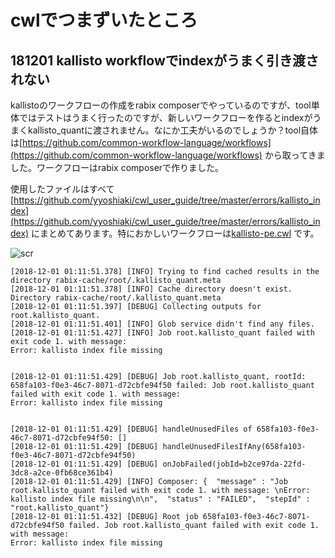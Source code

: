 # cwlでつまずいたところ

## 181201 kallisto workflowでindexがうまく引き渡されない

kallistoのワークフローの作成をrabix composerでやっているのですが、tool単体ではテストはうまく行ったのですが、新しいワークフローを作るとindexがうまくkallisto_quantに渡されません。なにか工夫がいるのでしょうか？tool自体は[https://github.com/common-workflow-language/workflows](https://github.com/common-workflow-language/workflows) から取ってきました。ワークフローはrabix composerで作りました。

使用したファイルはすべて[https://github.com/yyoshiaki/cwl_user_guide/tree/master/errors/kallisto_index](https://github.com/yyoshiaki/cwl_user_guide/tree/master/errors/kallisto_index) にまとめてあります。特におかしいワークフローは[kallisto-pe.cwl](https://github.com/yyoshiaki/cwl_user_guide/tree/master/errors/kallisto_index/kallisto-pe.cwl) です。

![scr](kallisto_index/img/181201.png)

```
[2018-12-01 01:11:51.378] [INFO] Trying to find cached results in the directory rabix-cache/root/.kallisto_quant.meta
[2018-12-01 01:11:51.378] [INFO] Cache directory doesn't exist. Directory rabix-cache/root/.kallisto_quant.meta
[2018-12-01 01:11:51.397] [DEBUG] Collecting outputs for root.kallisto_quant.
[2018-12-01 01:11:51.401] [INFO] Glob service didn't find any files.
[2018-12-01 01:11:51.427] [INFO] Job root.kallisto_quant failed with exit code 1. with message: 
Error: kallisto index file missing


[2018-12-01 01:11:51.429] [DEBUG] Job root.kallisto_quant, rootId: 658fa103-f0e3-46c7-8071-d72cbfe94f50 failed: Job root.kallisto_quant failed with exit code 1. with message: 
Error: kallisto index file missing


[2018-12-01 01:11:51.429] [DEBUG] handleUnusedFiles of 658fa103-f0e3-46c7-8071-d72cbfe94f50: []
[2018-12-01 01:11:51.429] [DEBUG] handleUnusedFilesIfAny(658fa103-f0e3-46c7-8071-d72cbfe94f50)
[2018-12-01 01:11:51.429] [DEBUG] onJobFailed(jobId=b2ce97da-22fd-3dc8-a2ce-0fb68ce361b4)
[2018-12-01 01:11:51.429] [INFO] Composer: {  "message" : "Job root.kallisto_quant failed with exit code 1. with message: \nError: kallisto index file missing\n\n",  "status" : "FAILED",  "stepId" : "root.kallisto_quant"}
[2018-12-01 01:11:51.432] [DEBUG] Root job 658fa103-f0e3-46c7-8071-d72cbfe94f50 failed. Job root.kallisto_quant failed with exit code 1. with message: 
Error: kallisto index file missing
```